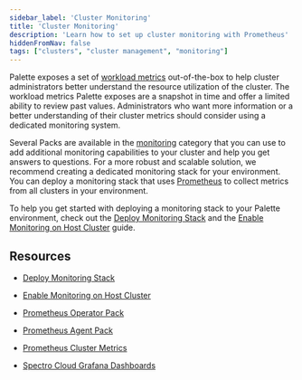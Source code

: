 ```yaml
---
sidebar_label: 'Cluster Monitoring'
title: 'Cluster Monitoring'
description: 'Learn how to set up cluster monitoring with Prometheus'
hiddenFromNav: false
tags: ["clusters", "cluster management", "monitoring"]
---
```


Palette exposes a set of [workload metrics](/clusters/cluster-management/workloads) out-of-the-box to help cluster administrators better understand the resource utilization of the cluster. The workload metrics Palette exposes are a snapshot in time and offer a limited ability to review past values. Administrators who want more information or a better understanding of their cluster metrics should consider using a dedicated monitoring system.

Several Packs are available in the [monitoring](/integrations) category that you can use to add additional monitoring capabilities to your cluster and help you get answers to questions. For a more robust and scalable solution, we recommend creating a dedicated monitoring stack for your environment. You can deploy a monitoring stack that uses [Prometheus](https://prometheus.io/) to collect metrics from all clusters in your environment. 

To help you get started with deploying a monitoring stack to your Palette environment, check out the [Deploy Monitoring Stack](/clusters/cluster-management/monitoring/deploy-monitor-stack) and the [Enable Monitoring on Host Cluster](/clusters/cluster-management/monitoring/deploy-agent) guide.

## Resources

- [Deploy Monitoring Stack](/clusters/cluster-management/monitoring/deploy-monitor-stack)


- [Enable Monitoring on Host Cluster](/clusters/cluster-management/monitoring/deploy-agent)


- [Prometheus Operator Pack](/integrations/prometheus-operator/)


- [Prometheus Agent Pack](/integrations/prometheus-agent/)


- [Prometheus Cluster Metrics](/integrations/prometheus-cluster-metrics)


- [Spectro Cloud Grafana Dashboards](/integrations/grafana-spectrocloud-dashboards)